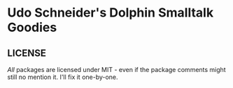 # Udo Schneider's Dolphin Smalltalk Goodies

## LICENSE

*All* packages are licensed under MIT - even if the package comments might still no mention it. I'll fix it one-by-one.